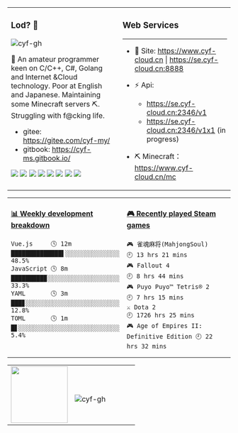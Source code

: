 <!--
 * @Date: 2020-08-25 14:34:25
 * @LastEditors: cyf
 * @LastEditTime: 2020-09-04 23:58:07
 * @FilePath: \cyf-gh\README.md
 * @Description: What is mind? No matter. What is matter? Nevermind.
-->

<table>
<tr>
<td valign="top" width="50%">
 
 ### Lod? 🤔 
<p align="left"> <img src="https://komarev.com/ghpvc/?username=cyf-gh" alt="cyf-gh" /> </p>


 🌱 An amateur programmer keen on C/C++, C#, Golang and Internet &Cloud technology. Poor at English and Japanese. Maintaining some Minecraft servers ⛏. Struggling with f@cking life.

* gitee: https://gitee.com/cyf-my/
* gitbook: https://cyf-ms.gitbook.io/

[![](https://img.shields.io/badge/OnePlus-7%20Pro-f5010c?style=flat-square&logo=oneplus&logoColor=ffffff)](https://www.oneplus.com/)
[![](https://img.shields.io/badge/Windows-10-2376bc?style=flat-square&logo=windows&logoColor=ffffff)](https://www.microsoft.com/windows/get-windows-10)
[![](https://img.shields.io/badge/-Linux-fcc624?style=flat-square&logo=linux&logoColor=white)](https://www.linuxfoundation.org/)
[![](https://img.shields.io/badge/-Vue.js-4fc08d?style=flat-square&logo=vue.js&logoColor=ffffff)](https://vuejs.org/)
<img src="https://img.shields.io/badge/-Bootstrap-563D7C.svg?logo=bootstrap&style=flat-square">
[![](https://img.shields.io/badge/-Nginx-269539?style=flat-square&logo=nginx&logoColor=ffffff)](https://nginx.org/)
[![](https://img.shields.io/badge/-Git-f05032?style=flat-square&logo=git&logoColor=white)](https://git-scm.com/)
<img src="https://img.shields.io/badge/-golang-76E1FE.svg?logo=go&style=flat-square">

</td>
<td valign="top" width="50%">

### Web Services
---
* 👯 Site: https://www.cyf-cloud.cn | https://se.cyf-cloud.cn:8888
* ⚡ Api: 
  * https://se.cyf-cloud.cn:2346/v1
  * https://se.cyf-cloud.cn:2346/v1x1 (in progress)

* ⛏ Minecraft：https://www.cyf-cloud.cn/mc

</td>
</tr>
</table>

<table>
<tr>
<td valign="top" width="50%">

 <!-- waka-box start -->
#### <a href="https://gist.github.com/31a37954e5aa6f6a38e2b249e472ed9f" target="_blank">📊 Weekly development breakdown</a>
```text
Vue.js     🕓 12m ██████████████▌░░░░░░░░░░░░░░░ 48.5%
JavaScript 🕓 8m  █████████▉░░░░░░░░░░░░░░░░░░░░ 33.3%
YAML       🕓 3m  ███▊░░░░░░░░░░░░░░░░░░░░░░░░░░ 12.8%
TOML       🕓 1m  █▋░░░░░░░░░░░░░░░░░░░░░░░░░░░░  5.4%
```
<!-- Powered by https://github.com/YouEclipse/waka-box-go . -->
<!-- waka-box end -->

</td>
<td valign="top" width="50%">

<!-- steam-box start -->
#### <a href="https://gist.github.com/ef193438e465860af6aea1a3da16f0cf" target="_blank">🎮 Recently played Steam games</a>
```text
🎮 雀魂麻将(MahjongSoul)            🕘 13 hrs 21 mins
🎮 Fallout 4                        🕘 8 hrs 44 mins
🎮 Puyo Puyo™ Tetris® 2             🕘 7 hrs 15 mins
⚔️ Dota 2                           🕘 1726 hrs 25 mins
🎮 Age of Empires II: Definitive Edition 🕘 22 hrs 32 mins
```
<!-- Powered by https://github.com/YouEclipse/steam-box . -->
<!-- steam-box end -->
</td>
</tr>
</table>

<table>
<tr>
<td valign="top" width="50%">

<img style="margin-left: auto;margin-right: auto;width: 8em" src="https://github.com/YouEclipse/YouEclipse/blob/master/go.gif" width="100">

</td>
<td>
<br>
<p><img align="center" src="https://github-readme-stats.vercel.app/api?username=cyf-gh&show_icons=true" alt="cyf-gh" /></p>
</td>

</tr>
</table>
